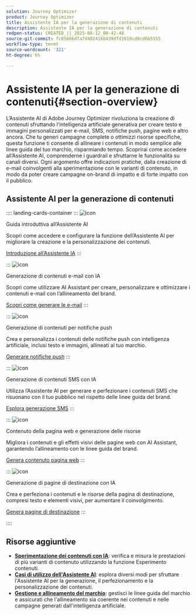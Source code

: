 ```yaml
---
solution: Journey Optimizer
product: Journey Optimizer
title: Assistente IA per la generazione di contenuti
description: Assistente IA per la generazione di contenuti
redpen-status: CREATED_||_2025-08-12_00-42-48
source-git-commit: fc85686dfa7d482416b439dfd1610cd0cd6b5555
workflow-type: tm+mt
source-wordcount: '321'
ht-degree: 6%

---
```



# Assistente IA per la generazione di contenuti{#section-overview}

L’Assistente AI di Adobe Journey Optimizer rivoluziona la creazione di contenuti sfruttando l’intelligenza artificiale generativa per creare testo e immagini personalizzati per e-mail, SMS, notifiche push, pagine web e altro ancora. Che tu generi campagne complete o ottimizzi risorse specifiche, questa funzione ti consente di allineare i contenuti in modo semplice alle linee guida del tuo marchio, risparmiando tempo. Scoprirai come accedere all’Assistente AI, comprenderne i guardrail e sfruttarne le funzionalità su canali diversi. Ogni argomento offre indicazioni pratiche, dalla creazione di e-mail coinvolgenti alla sperimentazione con le varianti di contenuto, in modo da poter creare campagne on-brand di impatto e di forte impatto con il pubblico.

## Assistente AI per la generazione di contenuti

:::: landing-cards-container
:::
![icon](https://cdn.experienceleague.adobe.com/icons/circle-play.svg?lang=it)

Guida introduttiva all’Assistente AI

Scopri come accedere e configurare la funzione dell’Assistente AI per migliorare la creazione e la personalizzazione dei contenuti.

[Introduzione all’Assistente IA](../using/content-management/gs-generative.md)
:::

:::
![icon](https://cdn.experienceleague.adobe.com/icons/envelope.svg?lang=it)

Generazione di contenuti e-mail con IA

Scopri come utilizzare AI Assistant per creare, personalizzare e ottimizzare i contenuti e-mail con l’allineamento del brand.

[Scopri come generare le e-mail](../using/content-management/generative-email.md)
:::

:::
![icon](https://cdn.experienceleague.adobe.com/icons/bell.svg?lang=it)

Generazione di contenuti per notifiche push

Crea e personalizza i contenuti delle notifiche push con intelligenza artificiale, inclusi testo e immagini, allineati al tuo marchio.

[Generare notifiche push](../using/content-management/generative-push.md)
:::

:::
![icon](https://cdn.experienceleague.adobe.com/icons/message.svg?lang=it)

Generazione di contenuti SMS con IA

Utilizza l’Assistente AI per generare e perfezionare i contenuti SMS che risuonano con il tuo pubblico nel rispetto delle linee guida del brand.

[Esplora generazione SMS](../using/content-management/generative-sms.md)
:::

:::
![icon](https://cdn.experienceleague.adobe.com/icons/globe.svg?lang=it)

Contenuto della pagina web e generazione delle risorse

Migliora i contenuti e gli effetti visivi delle pagine web con AI Assistant, garantendo l’allineamento con le linee guida del brand.

[Genera contenuto pagina web](../using/content-management/generative-web.md)
:::

:::
![icon](https://cdn.experienceleague.adobe.com/icons/window-maximize.svg?lang=it)

Generazione di pagine di destinazione con IA

Crea e perfeziona i contenuti e le risorse della pagina di destinazione, compresi testo e elementi visivi, per aumentare il coinvolgimento.

[Genera pagine di destinazione](../using/content-management/generative-lp.md)
:::

::::


## Risorse aggiuntive

- **[Sperimentazione dei contenuti con IA](../using/content-management/generative-experimentation.md)**: verifica e misura le prestazioni di più varianti di contenuto utilizzando la funzione Esperimento contenuti.
- **[Casi di utilizzo dell&#39;Assistente AI](../using/content-management/generative-uc.md)**: esplora diversi modi per sfruttare l&#39;Assistente AI per la generazione, il perfezionamento e la personalizzazione dei contenuti.
- **[Gestione e allineamento del marchio](brands-landing-page.md)**: gestisci le linee guida del marchio e assicurati che l&#39;allineamento sia coerente nei contenuti e nelle campagne generati dall&#39;intelligenza artificiale.
